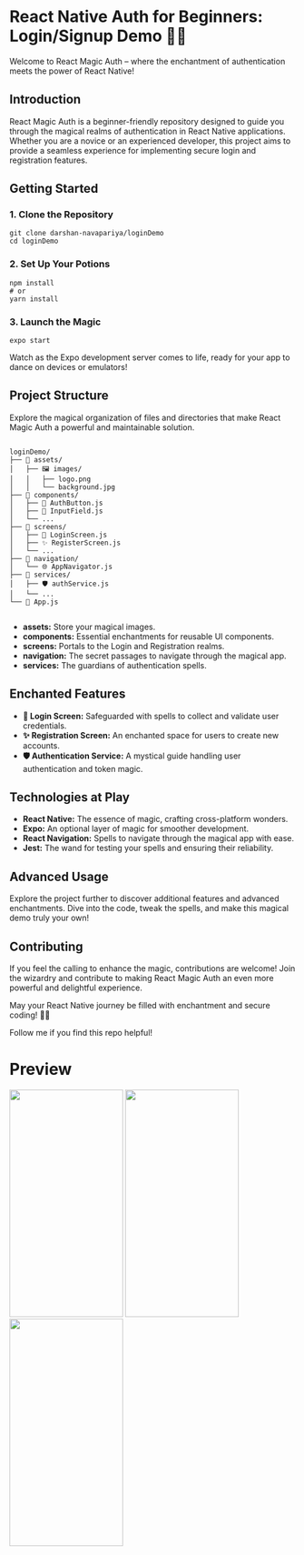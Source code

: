 <!DOCTYPE html>
<html lang="en">

<head>
  <meta charset="UTF-8">
  <meta name="viewport" content="width=device-width, initial-scale=1.0">
</head>

<body>

  <h1>React Native Auth for Beginners: Login/Signup Demo 🚀✨</h1>

  <p>Welcome to React Magic Auth – where the enchantment of authentication meets the power of React Native!</p>

  <h2>Introduction</h2>

  <p>React Magic Auth is a beginner-friendly repository designed to guide you through the magical realms of authentication in React Native applications. Whether you are a novice or an experienced developer, this project aims to provide a seamless experience for implementing secure login and registration features.</p>

  <h2>Getting Started</h2>

  <h3>1. Clone the Repository</h3>

  <pre><code>git clone darshan-navapariya/loginDemo
cd loginDemo
</code></pre>

  <h3>2. Set Up Your Potions</h3>

  <pre><code>npm install
# or
yarn install
</code></pre>

  <h3>3. Launch the Magic</h3>

  <pre><code>expo start
</code></pre>

  <p>Watch as the Expo development server comes to life, ready for your app to dance on devices or emulators!</p>

  <h2>Project Structure</h2>

  <p>Explore the magical organization of files and directories that make React Magic Auth a powerful and maintainable solution.</p>

  <pre><code>
loginDemo/
├── 🌈 assets/
│   ├── 🖼️ images/
│   │   ├── logo.png
│   │   └── background.jpg
├── 🧩 components/
│   ├── 🚀 AuthButton.js
│   ├── 📝 InputField.js
│   └── ...
├── 📱 screens/
│   ├── 🔐 LoginScreen.js
│   ├── ✨ RegisterScreen.js
│   └── ...
├── 🧭 navigation/
│   └── 🌐 AppNavigator.js
├── 🔧 services/
│   ├── 🛡️ authService.js
│   └── ...
└── 📱 App.js
  </code></pre>

  <ul>
    <li><strong>assets:</strong> Store your magical images.</li>
    <li><strong>components:</strong> Essential enchantments for reusable UI components.</li>
    <li><strong>screens:</strong> Portals to the Login and Registration realms.</li>
    <li><strong>navigation:</strong> The secret passages to navigate through the magical app.</li>
    <li><strong>services:</strong> The guardians of authentication spells.</li>
  </ul>

  <h2>Enchanted Features</h2>

  <ul>
    <li><strong>🔐 Login Screen:</strong> Safeguarded with spells to collect and validate user credentials.</li>
    <li><strong>✨ Registration Screen:</strong> An enchanted space for users to create new accounts.</li>
    <li><strong>🛡️ Authentication Service:</strong> A mystical guide handling user authentication and token magic.</li>
  </ul>

  <h2>Technologies at Play</h2>

  <ul>
    <li><strong>React Native:</strong> The essence of magic, crafting cross-platform wonders.</li>
    <li><strong>Expo:</strong> An optional layer of magic for smoother development.</li>
    <li><strong>React Navigation:</strong> Spells to navigate through the magical app with ease.</li>
    <li><strong>Jest:</strong> The wand for testing your spells and ensuring their reliability.</li>
  </ul>

  <h2>Advanced Usage</h2>

  <p>Explore the project further to discover additional features and advanced enchantments. Dive into the code, tweak the spells, and make this magical demo truly your own!</p>

  <h2>Contributing</h2>

  <p>If you feel the calling to enhance the magic, contributions are welcome! Join the wizardry and contribute to making React Magic Auth an even more powerful and delightful experience.</p>

  <p>May your React Native journey be filled with enchantment and secure coding! 🚀✨</p>

  <p>Follow me if you find this repo helpful!</p>

</body>

</html>

# Preview
<p>
<img src="https://user-images.githubusercontent.com/72003924/226929328-8a2faf68-503f-4056-a2a3-021bad03a6af.png" width="200" height="400" />
<img src="https://user-images.githubusercontent.com/72003924/226929346-0d7cf633-2fd5-4c05-b0c4-f9a21e938510.png" width="200" height="400" />
<img src="https://user-images.githubusercontent.com/72003924/226929363-5fb087c7-2d5c-4edc-a85a-6f24f3d1cda2.png" width="200" height="400" />
</p>
